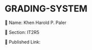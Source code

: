 # GRADING-SYSTEM

:pushpin: Name: Khen Harold P. Paler


:pushpin: Section: IT2R5


:paperclip: Published Link: 
